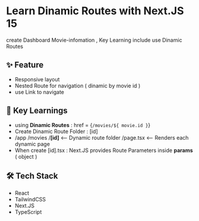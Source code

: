 # Learn Dinamic Routes with Next.JS 15 
create Dashboard Movie-infomation , Key Learning include use Dinamic Routes

## ✨ Feature 
- Responsive layout
- Nested Route for navigation ( dinamic by movie id )
- use Link to navigate

## 🔑 Key Learnings
- using **Dinamic Routes**  : href = {`/movies/${ movie.id }`}
- Create  Dinamic Route Folder : [id]
- /app
    /movies
      /**[id]**  <-- Dynamic route folder
        /page.tsx  <-- Renders each dynamic page
- When create [id].tsx : Next.JS provides Route Parameters inside **params** ( object )

## 🛠️ Tech Stack
- React
- TailwindCSS
- Next.JS
- TypeScript
